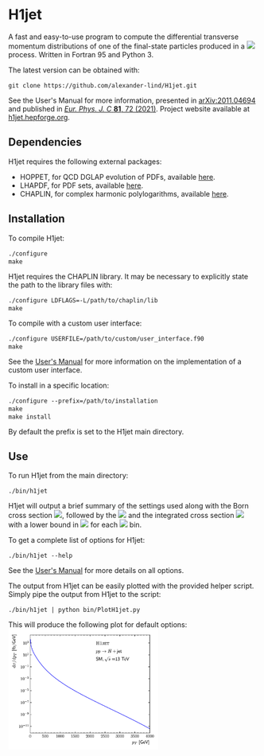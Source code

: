 # H1jet
A fast and easy-to-use program to compute the differential transverse momentum distributions of one of the final-state particles produced in a
  <img src="https://render.githubusercontent.com/render/math?math=2\to 2"> process. Written in Fortran 95 and Python 3. 

The latest version can be obtained with: 
```
git clone https://github.com/alexander-lind/H1jet.git
```

See the User's Manual for more information, presented in [arXiv:2011.04694](https://arxiv.org/abs/2011.04694) and published in [*Eur. Phys. J. C* **81**, 72 (2021)](https://link.springer.com/article/10.1140%2Fepjc%2Fs10052-020-08815-w). Project website available at [h1jet.hepforge.org](https://h1jet.hepforge.org/). 

## Dependencies 
H1jet requires the following external packages: 
 - HOPPET, for QCD DGLAP evolution of PDFs, available [here](https://github.com/gavinsalam/hoppet). 
 - LHAPDF, for PDF sets, available [here](https://lhapdf.hepforge.org).
 - CHAPLIN, for complex harmonic polylogarithms, available [here](https://chaplin.hepforge.org).

## Installation 
To compile H1jet: 
```
./configure
make
```
H1jet requires the CHAPLIN library. It may be necessary to explicitly state the path to the library files with: 
```
./configure LDFLAGS=-L/path/to/chaplin/lib
make
```
To compile with a custom user interface: 
```
./configure USERFILE=/path/to/custom/user_interface.f90 
make
```
See the [User's Manual](https://arxiv.org/abs/2011.04694) for more information on the implementation of a custom user interface. 

To install in a specific location: 
```
./configure --prefix=/path/to/installation
make
make install 
```
By default the prefix is set to the H1jet main directory. 

## Use 
To run H1jet from the main directory: 
```
./bin/h1jet 
```
H1jet will output a brief summary of the settings used along with the Born cross section <img src="https://render.githubusercontent.com/render/math?math=\sigma_0">, followed by the <img src="https://render.githubusercontent.com/render/math?math=\mathrm{d}\sigma/\mathrm{d}p_{T}"> and the integrated cross section <img src="https://render.githubusercontent.com/render/math?math=\sigma(p_{T})"> with a lower bound in <img src="https://render.githubusercontent.com/render/math?math=p_T"> for each <img src="https://render.githubusercontent.com/render/math?math=p_T"> bin. 

To get a complete list of options for H1jet: 
```
./bin/h1jet --help
```
See the [User's Manual](https://arxiv.org/abs/2011.04694) for more details on all options. 

The output from H1jet can be easily plotted with the provided helper script. 
Simply pipe the output from H1jet to the script: 
```
./bin/h1jet | python bin/PlotH1jet.py 
```
This will produce the following plot for default options: 
<br><img src="https://github.com/alexander-lind/H1jet/blob/master/tex/figures/H1jetresult.png?raw=true" alt="Example plot of default H1jet output" width="60%">
